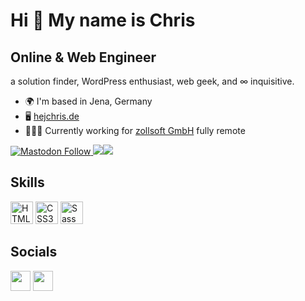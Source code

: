Hi 👋 My name is Chris
======================
Online & Web Engineer
---------------------

a solution finder, WordPress enthusiast, web geek, and ∞ inquisitive.

* 🌍  I'm based in Jena, Germany
* 🖥️  [hejchris.de](http://hejchris.de)
* 👨🏻‍💻  Currently working for [zollsoft GmbH](https://zollsoft.de) fully remote

<a href="https://dewp.space/@christopher" target="_blank" rel="noreferrer"><img alt="Mastodon Follow" src="https://img.shields.io/mastodon/follow/000000007?domain=https%3A%2F%2Fdewp.space&style=for-the-badge&label=Mastodon&labelColor=f1ea82&color=1f1f1f">
</a><a href="https://www.github.com/christopherkurth" target="_blank" rel="noreferrer"><img
src="https://img.shields.io/github/followers/christopherkurth?logo=github&style=for-the-badge&color=1f1f1f&labelColor=f1ea82" /></a><a href="https://www.twitch.tv/hejchris_de" target="_blank" rel="noreferrer"><img
src="https://img.shields.io/twitch/status/hejchris_de?logo=twitchsx&style=for-the-badge&color=1f1f1f&labelColor=f1ea82&label=TWITCH+STATUS" /></a>

## Skills

<p align="left">
<a href="https://developer.mozilla.org/en-US/docs/Glossary/HTML5" target="_blank" rel="noreferrer"><img src="https://raw.githubusercontent.com/danielcranney/readme-generator/main/public/icons/skills/html5-colored.svg" width="36" height="36" alt="HTML5" /></a>
<a href="https://www.w3.org/TR/CSS/#css" target="_blank" rel="noreferrer"><img src="https://raw.githubusercontent.com/danielcranney/readme-generator/main/public/icons/skills/css3-colored.svg" width="36" height="36" alt="CSS3" /></a>
<a href="https://sass-lang.com/" target="_blank" rel="noreferrer"><img src="https://raw.githubusercontent.com/danielcranney/readme-generator/main/public/icons/skills/sass-colored.svg" width="36" height="36" alt="Sass" /></a>
</p>

## Socials

<p align="left"> 
  <a href="https://www.linkedin.com/in/christopherkurth" target="_blank" rel="noreferrer"><img src="https://raw.githubusercontent.com/danielcranney/readme-generator/main/public/icons/socials/linkedin.svg" width="32" height="32" /></a> 
    <a href="https://hejchris.de/feed" target="_blank" rel="noreferrer"><img src="https://raw.githubusercontent.com/danielcranney/readme-generator/main/public/icons/socials/rss.svg" width="32" height="32" /></a> 
</p>